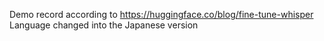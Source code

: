 Demo record according to https://huggingface.co/blog/fine-tune-whisper
Language changed into the Japanese version
